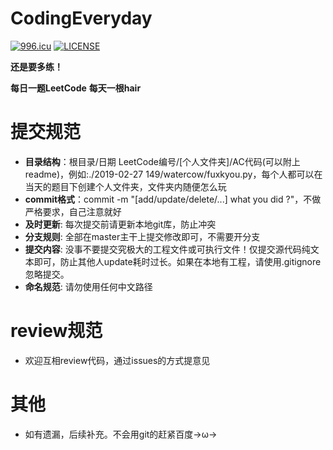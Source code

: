 # CodingEveryday
[![996.icu](https://img.shields.io/badge/link-996.icu-red.svg)](https://996.icu)
[![LICENSE](https://img.shields.io/badge/license-NPL%20(The%20996%20Prohibited%20License)-blue.svg)](https://github.com/996icu/996.ICU/blob/master/LICENSE)

**还是要多练！**

**每日一题LeetCode**
**每天一根hair**

# 提交规范
* **目录结构**：根目录/日期 LeetCode编号/[个人文件夹]/AC代码(可以附上readme)，例如:./2019-02-27 149/watercow/fuxkyou.py，每个人都可以在当天的题目下创建个人文件夹，文件夹内随便怎么玩
* **commit格式**：commit -m "[add/update/delete/...] what you did ?"，不做严格要求，自己注意就好
* **及时更新**: 每次提交前请更新本地git库，防止冲突
* **分支规则**: 全部在master主干上提交修改即可，不需要开分支
* **提交内容**: 没事不要提交究极大的工程文件或可执行文件！仅提交源代码纯文本即可，防止其他人update耗时过长。如果在本地有工程，请使用.gitignore忽略提交。
* **命名规范**: 请勿使用任何中文路径

# review规范
* 欢迎互相review代码，通过issues的方式提意见

# 其他
* 如有遗漏，后续补充。不会用git的赶紧百度→ω→
